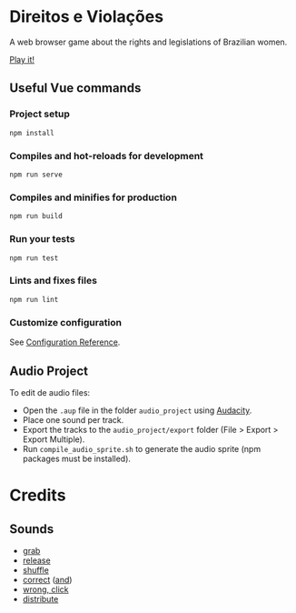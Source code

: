# Direitos e Violações

A web browser game about the rights and legislations of Brazilian women.

[Play it!](https://direitoseviolacoes.fastfooddapolitica.com.br)

## Useful Vue commands

### Project setup
```
npm install
```

### Compiles and hot-reloads for development
```
npm run serve
```

### Compiles and minifies for production
```
npm run build
```

### Run your tests
```
npm run test
```

### Lints and fixes files
```
npm run lint
```

### Customize configuration
See [Configuration Reference](https://cli.vuejs.org/config/).

## Audio Project

To edit de audio files:

- Open the `.aup` file in the folder `audio_project` using [Audacity](https://www.audacityteam.org). 
- Place one sound per track.
- Export the tracks to the `audio_project/export` folder (File > Export > Export Multiple).
- Run `compile_audio_sprite.sh` to generate the audio sprite (npm packages must be installed).

# Credits

## Sounds

- [grab](https://freesound.org/people/Julien%20Nicolas/sounds/161049/)
- [release](https://freesound.org/people/Julien%20Nicolas/sounds/161070/)
- [shuffle](https://freesound.org/people/crispy527/sounds/53662/)
- [correct](https://freesound.org/people/Avantdebris/sounds/380400/) ([and](https://freesound.org/people/joedeshon/sounds/119021/))
- [wrong, click](https://freesound.org/people/odditonic/sounds/187706/)
- [distribute](https://freesound.org/people/f4ngy/sounds/240777/)
